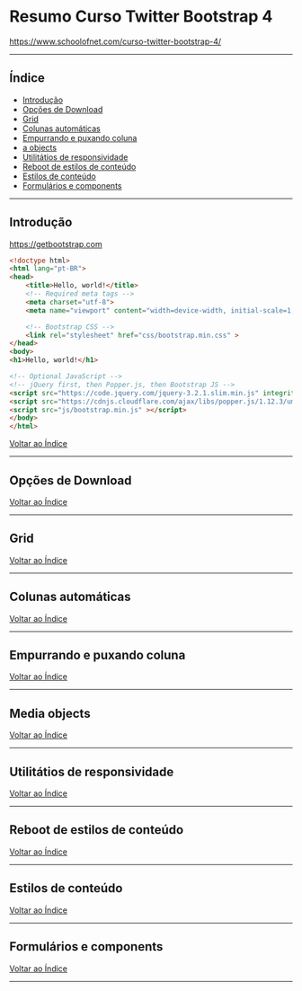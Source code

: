 # Resumo Curso Twitter Bootstrap 4

https://www.schoolofnet.com/curso-twitter-bootstrap-4/

---

## <a name="indice">Índice</a>

- [Introdução](#parte1)   
- [Opções de Download](#parte2)   
- [Grid](#parte3)   
- [Colunas automáticas](#parte4)   
- [Empurrando e puxando coluna](#parte5)   
- [a objects](#parte6)   
- [Utilitátios de responsividade](#parte7)   
- [Reboot de estilos de conteúdo](#parte8)   
- [Estilos de conteúdo](#parte9)   
- [Formulários e components](#parte10)   

---

## <a name="parte1">Introdução</a>

https://getbootstrap.com

```html
<!doctype html>
<html lang="pt-BR">
<head>
    <title>Hello, world!</title>
    <!-- Required meta tags -->
    <meta charset="utf-8">
    <meta name="viewport" content="width=device-width, initial-scale=1, shrink-to-fit=no">

    <!-- Bootstrap CSS -->
    <link rel="stylesheet" href="css/bootstrap.min.css" >
</head>
<body>
<h1>Hello, world!</h1>

<!-- Optional JavaScript -->
<!-- jQuery first, then Popper.js, then Bootstrap JS -->
<script src="https://code.jquery.com/jquery-3.2.1.slim.min.js" integrity="sha384-KJ3o2DKtIkvYIK3UENzmM7KCkRr/rE9/Qpg6aAZGJwFDMVNA/GpGFF93hXpG5KkN" crossorigin="anonymous"></script>
<script src="https://cdnjs.cloudflare.com/ajax/libs/popper.js/1.12.3/umd/popper.min.js" integrity="sha384-vFJXuSJphROIrBnz7yo7oB41mKfc8JzQZiCq4NCceLEaO4IHwicKwpJf9c9IpFgh" crossorigin="anonymous"></script>
<script src="js/bootstrap.min.js" ></script>
</body>
</html>
```

[Voltar ao Índice](#indice)

---


## <a name="parte2">Opções de Download</a>

[Voltar ao Índice](#indice)

---

## <a name="parte3">Grid</a>

[Voltar ao Índice](#indice)

---

## <a name="parte4">Colunas automáticas</a>

[Voltar ao Índice](#indice)

---

## <a name="parte5">Empurrando e puxando coluna</a>

[Voltar ao Índice](#indice)

---

## <a name="parte6">Media objects</a>

[Voltar ao Índice](#indice)

---

## <a name="parte7">Utilitátios de responsividade</a>

[Voltar ao Índice](#indice)

---

## <a name="parte8">Reboot de estilos de conteúdo</a>

[Voltar ao Índice](#indice)

---

## <a name="parte9">Estilos de conteúdo</a>

[Voltar ao Índice](#indice)

---

## <a name="parte10">Formulários e components</a>

[Voltar ao Índice](#indice)

---